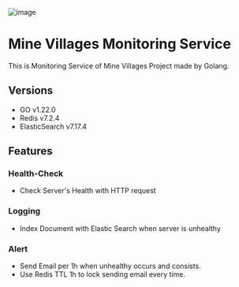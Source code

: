 ![image](https://github.com/verdantjuly/minevillages-monitoring/assets/131671804/38ef69b8-9202-4527-94d9-8e249d9ffde1)
# Mine Villages Monitoring Service
This is Monitoring Service of Mine Villages Project made by Golang.

## Versions
- GO v1.22.0
- Redis v7.2.4
- ElasticSearch v7.17.4

## Features
### Health-Check
- Check Server's Health with HTTP request
  
### Logging
- Index Document with Elastic Search when server is unhealthy

### Alert
- Send Email per 1h when unhealthy occurs and consists.
- Use Redis TTL 1h to lock sending email every time.
